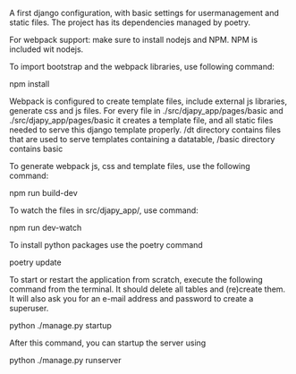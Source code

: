 A first django configuration, with basic settings for usermanagement and static files. The project has its dependencies managed by poetry.

For webpack support: make sure to install nodejs and NPM. NPM is included wit nodejs. 

To import bootstrap and the webpack libraries, use following command:

npm install

Webpack is configured to create template files, include external js libraries, generate css and js files. For every file in 
./src/djapy_app/pages/basic and ./src/djapy_app/pages/basic it creates a template file, and all static files needed to serve this django template properly.
/dt directory contains files that are used to serve templates containing a datatable, /basic directory contains basic 


To generate webpack js, css and template files, use the following command:

npm run build-dev

To watch the files in src/djapy_app/, use command:

npm run dev-watch


To install python packages use the poetry command

poetry update

To start or restart the application from scratch, execute the following command from the terminal. It should delete all tables and (re)create them. It will also ask you for an e-mail address and password to create a superuser. 

python ./manage.py startup

After this command, you can startup the server using 

python ./manage.py runserver

